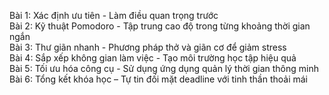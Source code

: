 Bài 1: Xác định ưu tiên - Làm điều quan trọng trước  
Bài 2: Kỹ thuật Pomodoro - Tập trung cao độ trong từng khoảng thời gian ngắn  
Bài 3: Thư giãn nhanh - Phương pháp thở và giãn cơ để giảm stress  
Bài 4: Sắp xếp không gian làm việc - Tạo môi trường học tập hiệu quả  
Bài 5: Tối ưu hóa công cụ - Sử dụng ứng dụng quản lý thời gian thông minh  
Bài 6: Tổng kết khóa học – Tự tin đối mặt deadline với tinh thần thoải mái